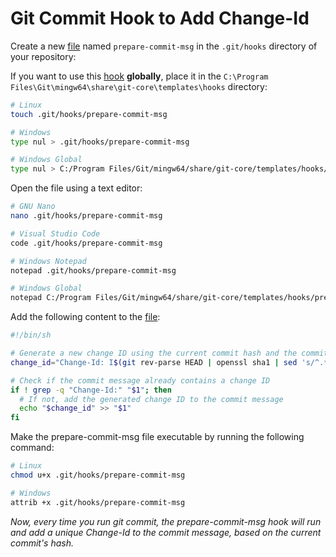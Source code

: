 # Git Commit Hook to Add Change-Id

Create a new [file](./prepare-commit-msg) named `prepare-commit-msg` in the `.git/hooks` directory of your repository:

If you want to use this [hook](./prepare-commit-msg) **globally**, place it in the `C:\Program Files\Git\mingw64\share\git-core\templates\hooks` directory:

```sh
# Linux
touch .git/hooks/prepare-commit-msg

# Windows
type nul > .git/hooks/prepare-commit-msg

# Windows Global
type nul > C:/Program Files/Git/mingw64/share/git-core/templates/hooks/prepare-commit-msg
```

Open the file using a text editor:

```sh
# GNU Nano
nano .git/hooks/prepare-commit-msg

# Visual Studio Code
code .git/hooks/prepare-commit-msg

# Windows Notepad
notepad .git/hooks/prepare-commit-msg

# Windows Global
notepad C:/Program Files/Git/mingw64/share/git-core/templates/hooks/prepare-commit-msg
```

Add the following content to the [file](./prepare-commit-msg):

```sh
#!/bin/sh

# Generate a new change ID using the current commit hash and the committer email address
change_id="Change-Id: I$(git rev-parse HEAD | openssl sha1 | sed 's/^.* //')"

# Check if the commit message already contains a change ID
if ! grep -q "Change-Id:" "$1"; then
  # If not, add the generated change ID to the commit message
  echo "$change_id" >> "$1"
fi
```

Make the prepare-commit-msg file executable by running the following command:

```sh
# Linux
chmod u+x .git/hooks/prepare-commit-msg

# Windows
attrib +x .git/hooks/prepare-commit-msg
```

_Now, every time you run git commit, the prepare-commit-msg hook will run and add a unique Change-Id to the commit message, based on the current commit's hash._
